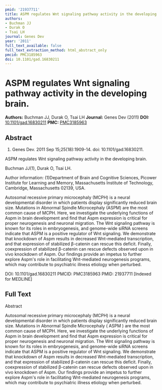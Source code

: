 ```yaml
---
pmid: '21937711'
title: ASPM regulates Wnt signaling pathway activity in the developing brain.
authors:
- Buchman JJ
- Durak O
- Tsai LH
journal: Genes Dev
year: '2011'
full_text_available: false
full_text_extraction_method: html_abstract_only
pmcid: PMC3185963
doi: 10.1101/gad.16830211
---
```


# ASPM regulates Wnt signaling pathway activity in the developing brain.
**Authors:** Buchman JJ, Durak O, Tsai LH
**Journal:** Genes Dev (2011)
**DOI:** [10.1101/gad.16830211](https://doi.org/10.1101/gad.16830211)
**PMC:** [PMC3185963](https://www.ncbi.nlm.nih.gov/pmc/articles/PMC3185963/)

## Abstract

1. Genes Dev. 2011 Sep 15;25(18):1909-14. doi: 10.1101/gad.16830211.

ASPM regulates Wnt signaling pathway activity in the developing brain.

Buchman JJ(1), Durak O, Tsai LH.

Author information:
(1)Department of Brain and Cognitive Sciences, Picower Institute for Learning 
and Memory, Massachusetts Institute of Technology, Cambridge, Massachusetts 
02139, USA.

Autosomal recessive primary microcephaly (MCPH) is a neural developmental 
disorder in which patients display significantly reduced brain size. Mutations 
in Abnormal Spindle Microcephaly (ASPM) are the most common cause of MCPH. Here, 
we investigate the underlying functions of Aspm in brain development and find 
that Aspm expression is critical for proper neurogenesis and neuronal migration. 
The Wnt signaling pathway is known for its roles in embryogenesis, and 
genome-wide siRNA screens indicate that ASPM is a positive regulator of Wnt 
signaling. We demonstrate that knockdown of Aspm results in decreased 
Wnt-mediated transcription, and that expression of stabilized β-catenin can 
rescue this deficit. Finally, coexpression of stabilized β-catenin can rescue 
defects observed upon in vivo knockdown of Aspm. Our findings provide an impetus 
to further explore Aspm's role in facilitating Wnt-mediated neurogenesis 
programs, which may contribute to psychiatric illness etiology when perturbed.

DOI: 10.1101/gad.16830211
PMCID: PMC3185963
PMID: 21937711 [Indexed for MEDLINE]

## Full Text

Abstract

Autosomal recessive primary microcephaly (MCPH) is a neural developmental disorder in which patients display significantly reduced brain size. Mutations in Abnormal Spindle Microcephaly ( ASPM ) are the most common cause of MCPH. Here, we investigate the underlying functions of Aspm in brain development and find that Aspm expression is critical for proper neurogenesis and neuronal migration. The Wnt signaling pathway is known for its roles in embryogenesis, and genome-wide siRNA screens indicate that ASPM is a positive regulator of Wnt signaling. We demonstrate that knockdown of Aspm results in decreased Wnt-mediated transcription, and that expression of stabilized β-catenin can rescue this deficit. Finally, coexpression of stabilized β-catenin can rescue defects observed upon in vivo knockdown of Aspm. Our findings provide an impetus to further explore Aspm's role in facilitating Wnt-mediated neurogenesis programs, which may contribute to psychiatric illness etiology when perturbed.
